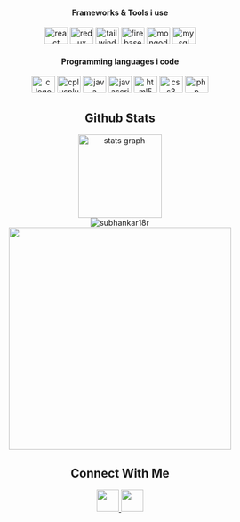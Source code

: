 <h4 align="center">Frameworks & Tools i use</h4>
<div align="center">
    <img src="https://cdn.jsdelivr.net/gh/devicons/devicon/icons/react/react-original.svg" height="30" width="42"
        alt="react logo" />
    <img src="https://cdn.jsdelivr.net/gh/devicons/devicon/icons/redux/redux-original.svg" height="30" width="42"
        alt="redux logo" />
    <img src="https://cdn.jsdelivr.net/gh/devicons/devicon/icons/tailwindcss/tailwindcss-plain.svg" height="30"
        width="42" alt="tailwindcss" />
    <img src="https://cdn.jsdelivr.net/gh/devicons/devicon/icons/firebase/firebase-plain.svg" height="30" width="42"
        alt="firebase logo" />
    <img src="https://cdn.jsdelivr.net/gh/devicons/devicon/icons/mongodb/mongodb-original.svg" height="30" width="42"
        alt="mongodb logo" />
    <img src="https://cdn.jsdelivr.net/gh/devicons/devicon/icons/mysql/mysql-original.svg" height="30" width="42"
        alt="mysql logo" />
</div>
<h4 align="center">Programming languages i code</h4>
<div align="center">
    <img src="https://cdn.jsdelivr.net/gh/devicons/devicon/icons/c/c-original.svg" height="30" width="42"
        alt="c logo" />
    <img src="https://cdn.jsdelivr.net/gh/devicons/devicon/icons/cplusplus/cplusplus-original.svg" height="30"
        width="42" alt="cplusplus logo" />
    <img src="https://cdn.jsdelivr.net/gh/devicons/devicon/icons/java/java-original-wordmark.svg" height="30" width="42"
        alt="java logo" />
    <img src="https://cdn.jsdelivr.net/gh/devicons/devicon/icons/javascript/javascript-original.svg" height="30"
        width="42" alt="javascript logo" />
    <img src="https://cdn.jsdelivr.net/gh/devicons/devicon/icons/html5/html5-original.svg" height="30" width="42"
        alt="html5 logo" />
    <img src="https://cdn.jsdelivr.net/gh/devicons/devicon/icons/css3/css3-original.svg" height="30" width="42"
        alt="css3 logo" />
    <img src="https://cdn.jsdelivr.net/gh/devicons/devicon/icons/php/php-original.svg" height="30" width="42"
        alt="php logo" />
</div>
</div>
<!-- github stats -->
<h2 align="center">Github Stats</h2>
<div align="center">
    <div><img src="https://github-readme-stats.vercel.app/api?hide_title=false&hide_rank=false&show_icons=true&include_all_commits=true&count_private=true&disable_animations=false&theme=dracula&locale=en&hide_border=false&username=subhankar18r" height="150" alt="stats graph" /></div>
    <div><img align="center" src="https://github-readme-streak-stats.herokuapp.com/?user=subhankar18r&"alt="subhankar18r" /></div>
   <div><img height="400" width="auto" src="https://wakatime.com/share/@subhankar18r/8f0eda1a-4159-4dca-9ac1-f4f68d65db2b.svg" /></div>
    
</div>
<!-- Connect with me -->
<div align="center">
    <h2>Connect With Me</h2>
    <a href="https://facebook.com/subhankar18r" target="_blank">
        <img height="40" width="auto"
            src="https://cdn.jsdelivr.net/gh/devicons/devicon/icons/facebook/facebook-original.svg" />
    </a>
    <a href="https://linkedin.com/in/subhankar18r" target="_blank">
        <img height="40" width="auto"
            src="https://cdn.jsdelivr.net/gh/devicons/devicon/icons/linkedin/linkedin-original.svg" />
    </a>
</div>
